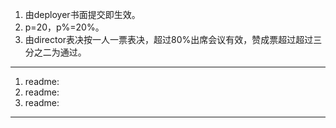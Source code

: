 1. 由deployer书面提交即生效。
2. p=20，p%=20%。
3. 由director表决按一人一票表决，超过80%出席会议有效，赞成票超过超过三分之二为通过。

---

1. readme:
2. readme:
3. readme:

---
